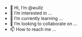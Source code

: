 - 👋 Hi, I’m @wullz
- 👀 I’m interested in ...
- 🌱 I’m currently learning ...
- 💞️ I’m looking to collaborate on ...
- 📫 How to reach me ...

<!---
wullz/wullz is a ✨ special ✨ repository because its `README.md` (this file) appears on your GitHub profile.
You can click the Preview link to take a look at your changes.
--->
